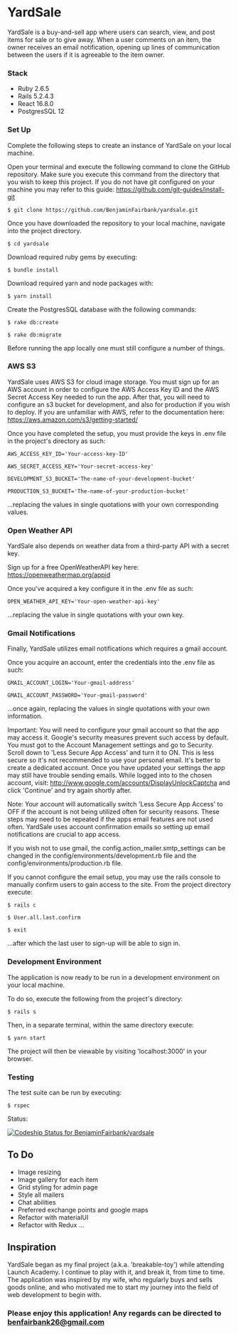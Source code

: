 # YardSale

YardSale is a buy-and-sell app where users can search, view, and post items for sale or to give away.  When a user comments on an item, the owner receives an email notification, opening up lines of communication between the users if it is agreeable to the item owner.

### Stack

  - Ruby 2.6.5
  - Rails 5.2.4.3
  - React 16.8.0
  - PostgresSQL 12

### Set Up

Complete the following steps to create an instance of YardSale on your local machine.

Open your terminal and execute the following command to clone the GitHub repository.
Make sure you execute this command from the directory that you wish to keep this project.
If you do not have git configured on your machine you may refer to this guide: https://github.com/git-guides/install-git

  `$ git clone https://github.com/BenjaminFairbank/yardsale.git`

Once you have downloaded the repository to your local machine, navigate into the project directory.

  `$ cd yardsale`

Download required ruby gems by executing:

  `$ bundle install`

Download required yarn and node packages with:

  `$ yarn install`

Create the PostgresSQL database with the following commands:

  `$ rake db:create`

  `$ rake db:migrate`

Before running the app locally one must still configure a number of things.

### AWS S3

YardSale uses AWS S3 for cloud image storage.  You must sign up for an AWS account in order to configure the AWS Access Key ID and the AWS Secret Access Key needed to run the app.  After that, you will need to configure an s3 bucket for development, and also for production if you wish to deploy.  If you are unfamiliar with AWS, refer to the documentation here: https://aws.amazon.com/s3/getting-started/

Once you have completed the setup, you must provide the keys in .env file in the project's directory as such:

  `AWS_ACCESS_KEY_ID='Your-access-key-ID'`

  `AWS_SECRET_ACCESS_KEY='Your-secret-access-key'`

  `DEVELOPMENT_S3_BUCKET='The-name-of-your-development-bucket'`

  `PRODUCTION_S3_BUCKET='The-name-of-your-production-bucket'`

...replacing the values in single quotations with your own corresponding values.

### Open Weather API

YardSale also depends on weather data from a third-party API with a secret key.

Sign up for a free OpenWeatherAPI key here: https://openweathermap.org/appid

Once you've acquired a key configure it in the .env file as such:

  `OPEN_WEATHER_API_KEY='Your-open-weather-api-key'`

...replacing the value in single quotations with your own key.

### Gmail Notifications

Finally, YardSale utilizes email notifications which requires a gmail account.

Once you acquire an account, enter the credentials into the .env file as such:

  `GMAIL_ACCOUNT_LOGIN='Your-gmail-address'`

  `GMAIL_ACCOUNT_PASSWORD='Your-gmail-password'`

...once again, replacing the values in single quotations with your own information.

Important: You will need to configure your gmail account so that the app may access it.  Google's security measures prevent such access by default.  You must got to the Account Management settings and go to Security.  Scroll down to 'Less Secure App Access' and turn it to ON.  This is less secure so it's not recommended to use your personal email.  It's better to create a dedicated account.  Once you have updated your settings the app may still have trouble sending emails.  While logged into to the chosen account, visit: http://www.google.com/accounts/DisplayUnlockCaptcha and click 'Continue' and try again shortly after.

Note:  Your account will automatically switch 'Less Secure App Access' to OFF if the account is not being utilized often for security reasons.  These steps may need to be repeated if the apps email features are not used often.  YardSale uses account confirmation emails so setting up email notifications are crucial to app access.

If you wish not to use gmail, the config.action_mailer.smtp_settings can be changed in the config/environments/development.rb file and the config/environments/production.rb file.

If you cannot configure the email setup, you may use the rails console to manually confirm users to gain access to the site.  From the project directory execute:

  `$ rails c`

  `$ User.all.last.confirm`

  `$ exit`

...after which the last user to sign-up will be able to sign in.

### Development Environment

The application is now ready to be run in a development environment on your local machine.

To do so, execute the following from the project's directory:

  `$ rails s`

Then, in a separate terminal, within the same directory execute:

  `$ yarn start`

The project will then be viewable by visiting 'localhost:3000' in your browser.

### Testing

The test suite can be run by executing:

  `$ rspec`

Status:

[![Codeship Status for BenjaminFairbank/yardsale](https://app.codeship.com/projects/aaf9c140-811e-0138-f3d6-667c5ff10693/status?branch=master)](https://app.codeship.com/projects/397730)


## To Do

 - Image resizing
 - Image gallery for each item
 - Grid styling for admin page
 - Style all mailers
 - Chat abilities
 - Preferred exchange points and google maps
 - Refactor with materialUI
 - Refactor with Redux
...

## Inspiration

YardSale began as my final project (a.k.a. 'breakable-toy') while attending Launch Academy.  I continue to play with it, and break it, from time to time.  The application was inspired by my wife, who regularly buys and sells goods online, and who motivated me to start my journey into the field of web development to begin with.


### Please enjoy this application! Any regards can be directed to benfairbank26@gmail.com
